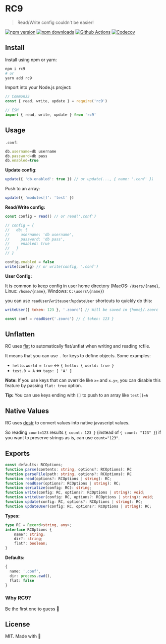 # RC9

> Read/Write config couldn't be easier!

[![npm version][npm-version-src]][npm-version-href]
[![npm downloads][npm-downloads-src]][npm-downloads-href]
[![Github Actions][github-actions-src]][github-actions-href]
[![Codecov][codecov-src]][codecov-href]

## Install

Install using npm or yarn:

```bash
npm i rc9
# or
yarn add rc9
```

Import into your Node.js project:

```js
// CommonJS
const { read, write, update } = require('rc9')

// ESM
import { read, write, update } from 'rc9'
```

## Usage

`.conf`:

```ts
db.username=db username
db.password=db pass
db.enabled=true
```

**Update config:**

```ts
update({ 'db.enabled': true }) // or update(..., { name: '.conf' })
```

Push to an array:

```ts
update({ 'modules[]': 'test' })
```

**Read/Write config:**

```ts
const config = read() // or read('.conf')

// config = {
//   db: {
//     username: 'db username',
//     password: 'db pass',
//     enabled: true
//   }
// }

config.enabled = false
write(config) // or write(config, '.conf')
```

**User Config:**

It is common to keep config in user home directory (MacOS: `/Users/{name}`, Linux: `/home/{name}`, Windows: `C:\users\{name}`)

you can use `readUser`/`writeuser`/`updateUser` shortcuts to quickly do this:

```js
writeUser({ token: 123 }, '.zoorc') // Will be saved in {home}/.zoorc

const conf = readUser('.zoorc') // { token: 123 }
```

## Unflatten

RC uses [flat](https://www.npmjs.com/package/flat) to automatically flat/unflat when writing and reading rcfile.

It means that you can use `.` for keys to define objects. Some examples:

- `hello.world = true` <=> `{ hello: { world: true }`
- `test.0 = A` <=> `tags: [ 'A' ]`

**Note:** If you use keys that can override like `x=` and `x.y=`, you can disable this feature by passing `flat: true` option.

**Tip:** You can use keys ending with `[]` to push to an array like `test[]=A`

## Native Values

RC uses [destr](https://www.npmjs.com/package/destr) to convert values into native javascript values.

So reading `count=123` results `{ count: 123 }` (instead of `{ count: "123" }`) if you want to preserve strings as is, can use `count="123"`.

## Exports

```ts
const defaults: RCOptions;
function parse(contents: string, options?: RCOptions): RC
function parseFile(path: string, options?: RCOptions): RC
function read(options?: RCOptions | string): RC;
function readUser(options?: RCOptions | string): RC;
function serialize(config: RC): string;
function write(config: RC, options?: RCOptions | string): void;
function writeUser(config: RC, options?: RCOptions | string): void;
function update(config: RC, options?: RCOptions | string): RC;
function updateUser(config: RC, options?: RCOptions | string): RC;
```

**Types:**

```ts
type RC = Record<string, any>;
interface RCOptions {
    name?: string;
    dir?: string;
    flat?: boolean;
}
```

**Defaults:**

```ts
{
  name: '.conf',
  dir: process.cwd(),
  flat: false
}
```

### Why RC9?

Be the first one to guess 🐇 <!-- Hint: do research about rc files history -->

## License

MIT. Made with 💖

<!-- Badges -->
[npm-version-src]: https://img.shields.io/npm/v/rc9?style=flat-square
[npm-version-href]: https://npmjs.com/package/rc9

[npm-downloads-src]: https://img.shields.io/npm/dm/rc9?style=flat-square
[npm-downloads-href]: https://npmjs.com/package/rc9

[github-actions-src]: https://img.shields.io/github/actions/workflow/status/unjs/rc9/ci.yml?branch=main&style=flat-square
[github-actions-href]: https://github.com/unjs/rc9/actions?query=workflow%3Aci

[codecov-src]: https://img.shields.io/codecov/c/gh/unjs/rc9/main?style=flat-square
[codecov-href]: https://codecov.io/gh/unjs/rc9
